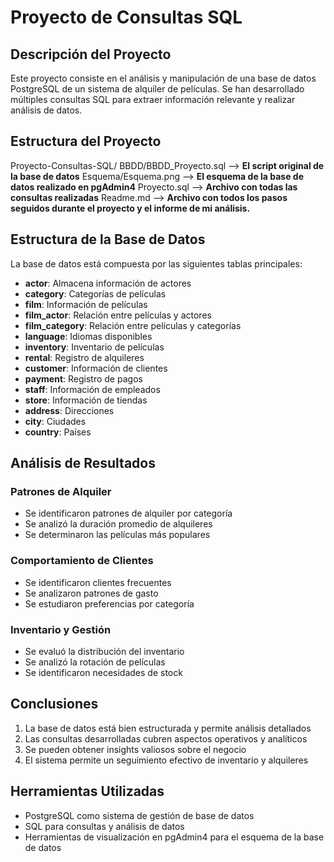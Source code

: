 # Proyecto de Consultas SQL

## Descripción del Proyecto
Este proyecto consiste en el análisis y manipulación de una base de datos PostgreSQL de un sistema de alquiler de películas. Se han desarrollado múltiples consultas SQL para extraer información relevante y realizar análisis de datos.

## Estructura del Proyecto
Proyecto-Consultas-SQL/
BBDD/BBDD_Proyecto.sql -->    **El script original de la base de datos**
Esquema/Esquema.png -->       **El esquema de la base de datos realizado en pgAdmin4**
Proyecto.sql -->              **Archivo con todas las consultas realizadas**
Readme.md -->                 **Archivo con todos los pasos seguidos durante el proyecto y el informe de mi análisis.**

## Estructura de la Base de Datos
La base de datos está compuesta por las siguientes tablas principales:

- **actor**: Almacena información de actores
- **category**: Categorías de películas
- **film**: Información de películas
- **film_actor**: Relación entre películas y actores
- **film_category**: Relación entre películas y categorías
- **language**: Idiomas disponibles
- **inventory**: Inventario de películas
- **rental**: Registro de alquileres
- **customer**: Información de clientes
- **payment**: Registro de pagos
- **staff**: Información de empleados
- **store**: Información de tiendas
- **address**: Direcciones
- **city**: Ciudades
- **country**: Países

## Análisis de Resultados

### Patrones de Alquiler
- Se identificaron patrones de alquiler por categoría
- Se analizó la duración promedio de alquileres
- Se determinaron las películas más populares

### Comportamiento de Clientes
- Se identificaron clientes frecuentes
- Se analizaron patrones de gasto
- Se estudiaron preferencias por categoría

### Inventario y Gestión
- Se evaluó la distribución del inventario
- Se analizó la rotación de películas
- Se identificaron necesidades de stock

## Conclusiones
1. La base de datos está bien estructurada y permite análisis detallados
2. Las consultas desarrolladas cubren aspectos operativos y analíticos
3. Se pueden obtener insights valiosos sobre el negocio
4. El sistema permite un seguimiento efectivo de inventario y alquileres

## Herramientas Utilizadas
- PostgreSQL como sistema de gestión de base de datos
- SQL para consultas y análisis de datos
- Herramientas de visualización en pgAdmin4 para el esquema de la base de datos
